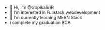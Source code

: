 - 👋 Hi, I’m @GopikaSriR
- 👀 I’m interested in Fullstack webdevelopment
- 🌱 I’m currently learning MERN Stack
- i complete my graduation BCA
<!---
GopikaSriR/GopikaSriR is a ✨ special ✨ repository because its `README.md` (this file) appears on your GitHub profile.
You can click the Preview link to take a look at your changes.
--->
